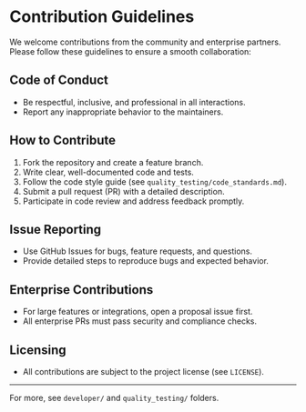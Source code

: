 # Contribution Guidelines

We welcome contributions from the community and enterprise partners. Please follow these guidelines to ensure a smooth collaboration:

## Code of Conduct
- Be respectful, inclusive, and professional in all interactions.
- Report any inappropriate behavior to the maintainers.

## How to Contribute
1. Fork the repository and create a feature branch.
2. Write clear, well-documented code and tests.
3. Follow the code style guide (see `quality_testing/code_standards.md`).
4. Submit a pull request (PR) with a detailed description.
5. Participate in code review and address feedback promptly.

## Issue Reporting
- Use GitHub Issues for bugs, feature requests, and questions.
- Provide detailed steps to reproduce bugs and expected behavior.

## Enterprise Contributions
- For large features or integrations, open a proposal issue first.
- All enterprise PRs must pass security and compliance checks.

## Licensing
- All contributions are subject to the project license (see `LICENSE`).

---

For more, see `developer/` and `quality_testing/` folders.
